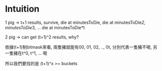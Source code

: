 # Intuition

1 pig -> t+1 results, survive, die at minutesToDie, die at minutesToDie*2, minutesToDie*3, ... die at minutesToDie*t

2 pig -> can get (t+1)^2 results, why?

依據(t+1)制bitmask來看, 兩隻豬就能有00, 01, 02, .., 0t, 分別代表一隻豬不喝, 另一隻豬在t^0, t^1, ... 喝

所以我們要找的是 (t+1)^x >= buckets
